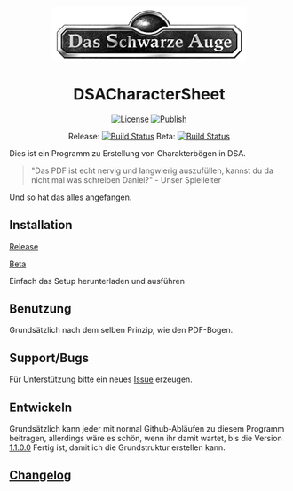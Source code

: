 <p align="center"><img src="DSACharacterSheet/Images/DSALogo.gif" alt="DSACharacterSheet Icon" width="350"></p>
<h1 align="center">DSACharacterSheet</h1>

<p align="center">
<a href="https://github.com/lightlike/DSACharacterSheet/blob/master/LICENSE"><img src="https://img.shields.io/badge/License-MIT-blue.svg" alt="License"></a>
<a href="https://github.com/lightlike/DSACharacterSheet/tree/publish"><img src="https://img.shields.io/badge/Publish-ClickOnce-lightgrey.svg" alt="Publish"></a>
</p>

<p align="center">
<a>Release: </a>
<a href="https://lightlike.visualstudio.com/DSACharacterSheet/_build/index?context=mine&path=%5C&definitionId=2&_a=completed"><img src="https://lightlike.visualstudio.com/_apis/public/build/definitions/af40eca3-51a6-4d41-89f9-acfeafe7da4f/2/badge" alt="Build Status"></a>
<a>Beta: </a>
<a href="https://lightlike.visualstudio.com/DSACharacterSheet/_build/index?context=allDefinitions&path=%5C&definitionId=4&_a=completed"><img src="https://lightlike.visualstudio.com/_apis/public/build/definitions/af40eca3-51a6-4d41-89f9-acfeafe7da4f/4/badge" alt="Build Status"></a>
</p>


Dies ist ein Programm zu Erstellung von Charakterbögen in DSA.


>"Das PDF ist echt nervig und langwierig auszufüllen, kannst du da nicht mal was schreiben Daniel?" - Unser Spielleiter

Und so hat das alles angefangen.


## Installation

[Release](https://raw.githubusercontent.com/lightlikeD/DSACharacterSheet/publish/setup.exe)

[Beta](https://raw.githubusercontent.com/lightlikeD/DSACharacterSheet/beta/setup.exe)

Einfach das Setup herunterladen und ausführen

## Benutzung

Grundsätzlich nach dem selben Prinzip, wie den PDF-Bogen.

## Support/Bugs

Für Unterstützung bitte ein neues [Issue](https://github.com/lightlikeD/DSACharacterSheet/issues) erzeugen.

## Entwickeln

Grundsätzlich kann jeder mit normal Github-Abläufen zu diesem Programm beitragen, allerdings wäre es schön, wenn ihr damit wartet, bis die Version [1.1.0.0](https://github.com/lightlikeD/DSACharacterSheet/milestone/1) Fertig ist, damit ich die Grundstruktur erstellen kann.

## [Changelog](https://github.com/lightlikeD/DSACharacterSheet/blob/master/DSACharacterSheet/Resources/ChangeLog.md)
